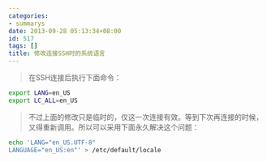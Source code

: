 ```yaml
---
categories:
- summarys
date: 2013-09-28 05:13:34+08:00
id: 517
tags: []
title: 修改连接SSH时的系统语言
---
```


> 在SSH连接后执行下面命令：
```bash
export LANG=en_US
export LC_ALL=en_US
```

> 不过上面的修改只是临时的，仅这一次连接有效。等到下次再连接的时候，又得重新调用。所以可以采用下面永久解决这个问题：
```bash
echo 'LANG="en_US.UTF-8"  
LANGUAGE="en_US:en"' > /etc/default/locale
```
    